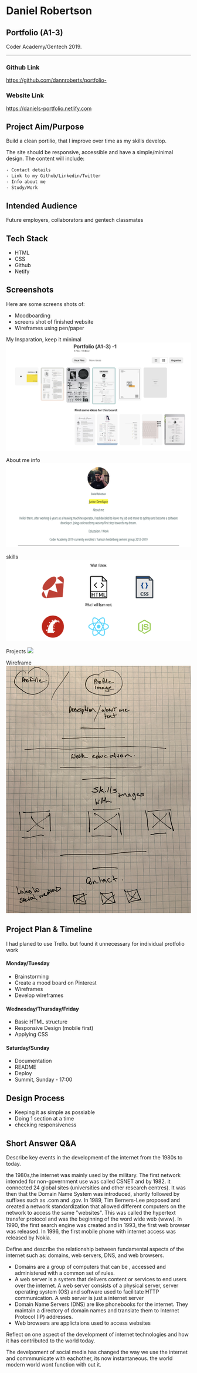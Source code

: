 # Daniel Robertson

## Portfolio (A1-3)
Coder Academy/Gentech 2019.

------------

<!-- A link (URL) to your published portfolio website
A link to your GitHub repository
Ensure the repository (repo) is accessible by your Educators -->

### Github Link
https://github.com/dannroberts/portfolio-

### Website Link
https://daniels-portfolio.netlify.com

<!-- Description of your portfolio website, including,
Purpose
Functionality / features
Sitemap
Screenshots
Target audience
Tech stack (e.g. html, css, deployment platform, etc) -->

## Project Aim/Purpose 

Build a clean portilio, that I improve over time as my skills develop.

The site should be responsive, accessible and have a simple/minimal design. The content will include:
```
- Contact details
- Link to my Github/Linkedin/Twitter
- Info about me 
- Study/Work
```

## Intended Audience
 
Future employers, collaborators and gentech classmates

## Tech Stack

- HTML
- CSS
- Github
- Netify

## Screenshots

Here are some screens shots of:

 - Moodboarding
 - screens shot of finished website
 - Wireframes using pen/paper

My Insparation, keep it minimal
<img src="images/moodboard.png" />

About me info
<img src="images/1.png" />

skills
<img src="images/2.png" />

Projects
<img src="images/3.png" />

Wireframe
<img src="images/wireframe.jpeg" />

## Project Plan & Timeline

I had planed to use Trello. but found it unnecessary for individual protfolio work

#### Monday/Tuesday

- Brainstorming 
- Create a mood board on Pinterest
- Wireframes
- Develop wireframes

#### Wednesday/Thursday/Friday

- Basic HTML structure
- Responsive Design (mobile first) 
- Applying CSS

#### Saturday/Sunday

- Documentation
- README
- Deploy
- Summit, Sunday - 17:00

## Design Process

- Keeping it as simple as possiable
- Doing 1 section at a time
- checking responsiveness 

## Short Answer Q&A


Describe key events in the development of the internet from the 1980s to today.

the 1980s,the internet was mainly used by the military. The first network intended for non-government use was called CSNET and by 1982. it connected 24 global sites (universities and other research centres). It was then that the Domain Name System was introduced, shortly followed by suffixes such as .com and .gov. In 1989, Tim Berners-Lee proposed and created a network standardization that allowed different computers on the network to access the same "websites". This was called the hypertext transfer protocol and was the beginning of the word wide web (www). In 1990, the first search engine was created and in 1993, the first web browser was released. In 1996, the first mobile phone with internet access was released by Nokia.

Define and describe the relationship between fundamental aspects of the internet such as: domains, web servers, DNS, and web browsers.

- Domains are a group of computers that can be , accessed and administered with a common set of rules.
- A web server is a system that delivers content or services to end users over the internet. A web server consists of a physical server, server operating system (OS) and software used to facilitate HTTP communication. A web server is just a internet server
- Domain Name Servers (DNS) are like phonebooks for the internet. They maintain a directory of domain names and translate them to Internet Protocol (IP) addresses.
- Web browsers are applictaions used to access websites

Reflect on one aspect of the development of internet technologies and how it has contributed to the world today.

The develpoment of social media has changed the way we use the internet and commmunicate with eachother, its now instantaneous. the world modern world wont function with out it.
